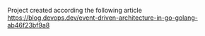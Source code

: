 Project created according the following article https://blog.devops.dev/event-driven-architecture-in-go-golang-ab46f23bf9a8
